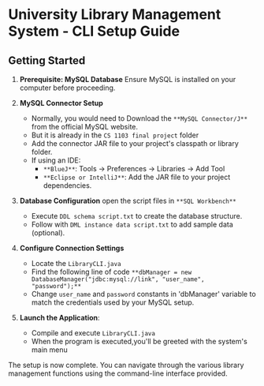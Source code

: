# University Library Management System - CLI Setup Guide

## Getting Started

1. **Prerequisite: MySQL Database** Ensure MySQL is installed on your computer before proceeding.

2. **MySQL Connector Setup**
   - Normally, you would need to Download the `**MySQL Connector/J**` from the official MySQL website.
   - But it is already in the `CS 1103 final project` folder
   - Add the connector JAR file to your project's classpath or library folder.
   - If using an IDE:
        - `**BlueJ**`: Tools → Preferences → Libraries → Add Tool
        - `**Eclipse or IntelliJ**`: Add the JAR file to your project dependencies.
          
3. **Database Configuration** open the script files in `**SQL Workbench**`
   - Execute `DDL schema script.txt` to create the database structure.
   - Follow with `DML instance data script.txt` to add sample data (optional).

4. **Configure Connection Settings**
   - Locate the `LibraryCLI.java`
   - Find the following line of code `**dbManager = new DatabaseManager("jdbc:mysql://link", "user_name", "password");**`
   - Change `user_name` and `password` constants in 'dbManager' variable to match the credentials used by your MySQL setup.

5. **Launch the Application**:
   - Compile and execute `LibraryCLI.java`
   - When the program is executed,you'll be greeted with the system's main menu

The setup is now complete. You can navigate through the various library management functions using the command-line interface provided.
